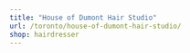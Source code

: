 ```yaml
---
title: "House of Dumont Hair Studio"
url: /toronto/house-of-dumont-hair-studio/
shop: hairdresser
---
```

